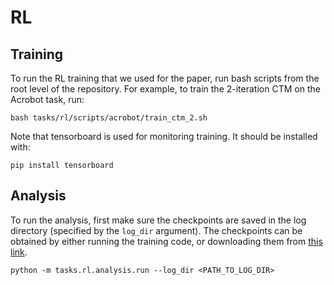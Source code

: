 # RL

## Training
To run the RL training that we used for the paper, run bash scripts from the root level of the repository. For example, to train the 2-iteration CTM on the Acrobot task, run:

```
bash tasks/rl/scripts/acrobot/train_ctm_2.sh
```

Note that tensorboard is used for monitoring training. It should be installed with:
```
pip install tensorboard
```


## Analysis
To run the analysis, first make sure the checkpoints are saved in the log directory (specified by the `log_dir` argument). The checkpoints can be obtained by either running the training code, or downloading them from [this link](https://drive.google.com/file/d/1VRl6qA5lX690A1X0emNg0nRH758XJEXJ/view?usp=drive_link).

```
python -m tasks.rl.analysis.run --log_dir <PATH_TO_LOG_DIR>
```
